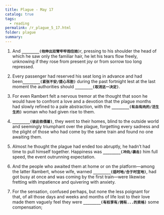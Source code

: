 ```yaml
---
title: Plague - May 17
catalog: true
tags: 
  - reading
permalink: /r_plague_5_17.html
folder: plague
summary: 
---
```



1. And <b data-toggle="tooltip" data-original-title="{{site.data.answers.plag_d_96_a1}}">`________(他伸出双臂牢牢抱住她)`</b>r, pressing to his shoulder the head of which he saw only the familiar hair, he let his tears flow freely, unknowing if they rose from present joy or from sorrow too long repressed.

2. Every passenger had reserved his seat long in advance and had been<b data-toggle="tooltip" data-original-title="{{site.data.answers.plag_d_96_b1}}">`________(紧张不安/提心吊胆)`</b> during the past fortnight lest at the last moment the authorities should <b data-toggle="tooltip" data-original-title="{{site.data.answers.plag_d_96_b2}}">`________(取消这一决定)`</b>.

3. For even Rambert felt a nervous tremor at the thought that soon he would have to confront a love and a devotion that the plague months had slowly refined to a pale abstraction, with the <b data-toggle="tooltip" data-original-title="{{site.data.answers.plag_d_96_c1}}">`________(有血有肉的/活生生的)`</b> woman who had given rise to them.

4. <b data-toggle="tooltip" data-original-title="{{site.data.answers.plag_d_96_d1}}">`________(彼此依偎着)`</b>, they went to their homes, blind to the outside world and seemingly triumphant over the plague, forgetting every sadness and the plight of those who had come by the same train and found no one awaiting them.

5. Almost he thought the plague had ended too abruptly, he hadn’t had time to pull himself together. Happiness was <b data-toggle="tooltip" data-original-title="{{site.data.answers.plag_d_96_e1}}">`________(冲向/袭击)`</b> him full speed, the event outrunning expectation.

6. And the people who awaited them at home or on the platform—among the latter Rambert, whose wife, warned <b data-toggle="tooltip" data-original-title="{{site.data.answers.plag_d_96_f1}}">`________(适时地/合于时宜地)`</b>, had got busy at once and was coming by the first train—were likewise fretting with impatience and quivering with anxiety.

7. For the sensation, confused perhaps, but none the less poignant for that, of all those days and weeks and months of life lost to their love made them vaguely feel they were <b data-toggle="tooltip" data-original-title="{{site.data.answers.plag_d_96_g1}}">`________(有权享有/拥有...的资格)`</b> some compensation;
